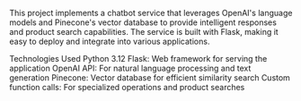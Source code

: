 This project implements a chatbot service that leverages OpenAI's language models and Pinecone's vector database to provide intelligent responses and product search capabilities.
The service is built with Flask, making it easy to deploy and integrate into various applications.

Technologies Used
Python 3.12
Flask: Web framework for serving the application
OpenAI API: For natural language processing and text generation
Pinecone: Vector database for efficient similarity search
Custom function calls: For specialized operations and product searches
